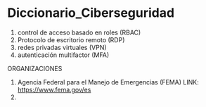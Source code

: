 # Diccionario_Ciberseguridad


1. control de acceso basado en roles (RBAC)
2. Protocolo de escritorio remoto (RDP)
3. redes privadas virtuales (VPN)
4. autenticación multifactor (MFA)

ORGANIZACIONES

1. Agencia Federal para el Manejo de Emergencias (FEMA)
  LINK: https://www.fema.gov/es
2. 

